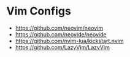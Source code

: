 # Vim Configs
- https://github.com/neovim/neovim
- https://github.com/neovide/neovide
- https://github.com/nvim-lua/kickstart.nvim
- https://github.com/LazyVim/LazyVim
